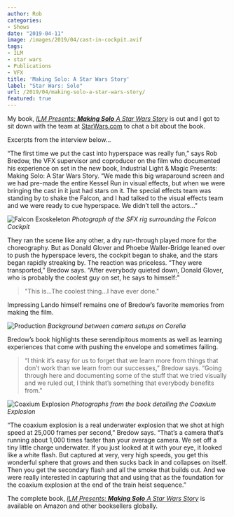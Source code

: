 ```yaml
---
author: Rob
categories:
- Shows
date: "2019-04-11"
image: /images/2019/04/cast-in-cockpit.avif
tags:
- ILM
- star wars
- Publications
- VFX
title: 'Making Solo: A Star Wars Story'
label: "Star Wars: Solo"
url: /2019/04/making-solo-a-star-wars-story/
featured: true
---
```


My book, [*ILM Presents: **Making Solo** A Star Wars Story*](https://amzn.to/3RuXRgi) is out and I got to sit down with the team at [StarWars.com](https://www.starwars.com/news/rob-bredow-making-solo-book-interview) to chat a bit about the book.

Excerpts from the interview below...

“The first time we put the cast into hyperspace was really fun,” says Rob Bredow, the VFX supervisor and coproducer on the film who documented his experience on set in the new book, Industrial Light & Magic Presents: Making Solo: A Star Wars Story. “We made this big wraparound screen and we had pre-made the entire Kessel Run in visual effects, but when we were bringing the cast in it just had stars on it. The special effects team was standing by to shake the Falcon, and I had talked to the visual effects team and we were ready to cue hyperspace. We didn’t tell the actors..."

![Falcon Exoskeleton](/images/2019/04/falcon-exoskeleton.avif "Photograph of the SFX rig surrounding the Falcon Cockpit")
*Photograph of the SFX rig surrounding the Falcon Cockpit*

They ran the scene like any other, a dry run-through played more for the choreography. But as Donald Glover and Phoebe Waller-Bridge leaned over to push the hyperspace levers, the cockpit began to shake, and the stars began rapidly streaking by. The reaction was priceless. “They were transported,” Bredow says. “After everybody quieted down, Donald Glover, who is probably the coolest guy on set, he says to himself:"

> "This is...The coolest thing...I have ever done."

Impressing Lando himself remains one of Bredow’s favorite memories from making the film. 

![Production](/images/2019/04/production-the-shoot.avif "Background between camera setups on Corelia")
*Background between camera setups on Corelia*

Bredow’s book highlights these serendipitous moments as well as learning experiences that come with pushing the envelope and sometimes failing.

>“I think it’s easy for us to forget that we learn more from things that don’t work than we learn from our successes,” Bredow says. “Going through here and documenting some of the stuff that we tried visually and we ruled out, I think that’s something that everybody benefits from."

![Coaxium Explosion](/images/2019/04/coaxium-explosion.avif "Page from the book detailing the Coaxium Explosion")
*Photographs from the book detailing the Coaxium Explosion*

“The coaxium explosion is a real underwater explosion that we shot at high speed at 25,000 frames per second,” Bredow says. “That’s a camera that’s running about 1,000 times faster than your average camera. We set off a tiny little charge underwater. If you just looked at it with your eye, it looked like a white flash. But captured at very, very high speeds, you get this wonderful sphere that grows and then sucks back in and collapses on itself. Then you get the secondary flash and all the smoke that builds out. And we were really interested in capturing that and using that as the foundation for the coaxium explosion at the end of the train heist sequence.”

The complete book, [*ILM Presents: **Making Solo** A Star Wars Story*](https://amzn.to/3RuXRgi) is available on Amazon and other booksellers globally.